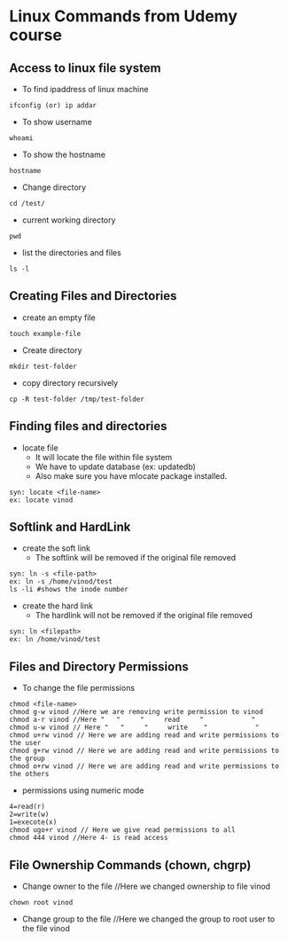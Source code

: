 # Linux Commands from Udemy course

## Access to linux file system
* To find ipaddress of linux machine
```
ifconfig (or) ip addar
```
* To show username
```
whoami
```
* To show the hostname
```
hostname
```
* Change directory
```
cd /test/
```
* current working directory
```
pwd
```
* list the directories and files
```
ls -l
```
## Creating Files and Directories
* create an empty file
```
touch example-file
```
* Create directory
```
mkdir test-folder
```
* copy directory recursively
```
cp -R test-folder /tmp/test-folder
```
## Finding files and directories
* locate file 
  - It will locate the file within file system
  - We have to update database (ex: updatedb)
  - Also make sure you have mlocate package installed.
```
syn: locate <file-name>  
ex: locate vinod
```
## Softlink and HardLink
* create the soft link
  * The softlink will be removed if the original file removed
```
syn: ln -s <file-path>
ex: ln -s /home/vinod/test
ls -li #shows the inode number
```
* create the hard link
  * The hardlink will not be removed if the original file removed
```
syn: ln <filepath>
ex: ln /home/vinod/test
```
## Files and Directory Permissions
* To change the file permissions
```
chmod <file-name>
chmod g-w vinod //Here we are removing write permission to vinod
chmod a-r vinod //Here "   "     "     read     "            "
chmod u-w vinod // Here "   "     "     write    "            "
chmod u+rw vinod // Here we are adding read and write permissions to the user
chmod g+rw vinod // Here we are adding read and write permissions to the group
chmod o+rw vinod // Here we are adding read and write permissions to the others
```
* permissions using numeric mode
```
4=read(r)
2=write(w)
1=execote(x)
chmod ugo+r vinod // Here we give read permissions to all
chmod 444 vinod //Here 4- is read access
```
## File Ownership Commands (chown, chgrp)
* Change owner to the file //Here we changed ownership to file vinod
```
chown root vinod
```
* Change group to the file //Here we changed the group to root user to the file vinod
